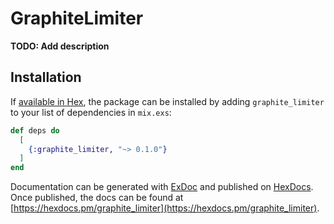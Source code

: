 # GraphiteLimiter

**TODO: Add description**

## Installation

If [available in Hex](https://hex.pm/docs/publish), the package can be installed
by adding `graphite_limiter` to your list of dependencies in `mix.exs`:

```elixir
def deps do
  [
    {:graphite_limiter, "~> 0.1.0"}
  ]
end
```

Documentation can be generated with [ExDoc](https://github.com/elixir-lang/ex_doc)
and published on [HexDocs](https://hexdocs.pm). Once published, the docs can
be found at [https://hexdocs.pm/graphite_limiter](https://hexdocs.pm/graphite_limiter).

